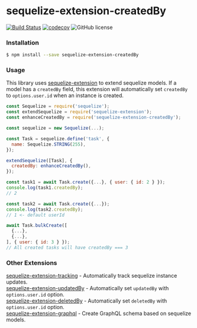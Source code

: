 # sequelize-extension-createdBy

[![Build Status](https://travis-ci.org/gcmarques/sequelize-extension-createdBy.svg?branch=master)](https://travis-ci.org/gcmarques/sequelize-extension-createdBy)
[![codecov](https://codecov.io/gh/gcmarques/sequelize-extension-createdBy/branch/master/graph/badge.svg)](https://codecov.io/gh/gcmarques/sequelize-extension-createdBy)
![GitHub license](https://img.shields.io/github/license/gcmarques/sequelize-extension-createdBy.svg)

### Installation
```bash
$ npm install --save sequelize-extension-createdBy
```

### Usage

This library uses [sequelize-extension](https://www.npmjs.com/package/sequelize-extension) to extend sequelize models. If a model has a `createdBy` field, this extension will automatically set `createdBy` to `options.user.id` when an instance is created.
```javascript
const Sequelize = require('sequelize');
const extendSequelize = require('sequelize-extension');
const enhanceCreatedBy = require('sequelize-extension-createdBy');

const sequelize = new Sequelize(...);

const Task = sequelize.define('task', {
  name: Sequelize.STRING(255),
});

extendSequelize([Task], {
  createdBy: enhanceCreatedBy(),
});

const task1 = await Task.create({...}, { user: { id: 2 } });
console.log(task1.createdBy);
// 2

const task2 = await Task.create({...});
console.log(task2.createdBy);
// 1 <- default userId

await Task.bulkCreate([
  {...},
  {...},
], { user: { id: 3 } });
// All created tasks will have createdBy === 3
```

### Other Extensions
[sequelize-extension-tracking](https://www.npmjs.com/package/sequelize-extension-tracking) - Automatically track sequelize instance updates.\
[sequelize-extension-updatedBy](https://www.npmjs.com/package/sequelize-extension-updatedBy) - Automatically set `updatedBy` with `options.user.id` option.\
[sequelize-extension-deletedBy](https://www.npmjs.com/package/sequelize-extension-deletedBy) - Automatically set `deletedBy` with `options.user.id` option.\
[sequelize-extension-graphql](https://www.npmjs.com/package/sequelize-extension-graphql) - Create GraphQL schema based on sequelize models.